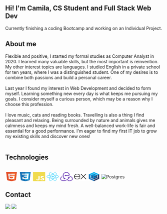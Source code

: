 ## Hi! I'm Camila, CS Student and Full Stack Web Dev 
Currently finishing a coding Bootcamp and working on an Individual Project.

## About me
<p>
Flexible and positive, I started my formal studies as Computer Analyst in 2020. I learned many valuable skills, but the most important is reinvention.
My other interest topics are languages. I studied English in a private school for ten years, where I was a distinguished student. One of my desires is to combine both passions and build a personal career. 
<br><br>
Last year I found my interest in Web Development and decided to form myself. Learning something new every day is what keeps me pursuing my goals.
I consider myself a curious person, which may be a reason why I choose this profession.
<br><br>
I love music, cats and reading books. Travelling is also a thing I find pleasant and relaxing. Being surrounded by nature and animals gives me calmness and keeps my mind fresh. A well-balanced work-life is fair and essential for a good performance.
I'm eager to find my first IT job to grow my existing skills and discover new ones!
<br><br>
<p>

## Technologies
<div style="display: inline_block"><br>
  <img align="center" alt="HTML" height="30" width="40" src="https://raw.githubusercontent.com/devicons/devicon/master/icons/html5/html5-original.svg">
  <img align="center" alt="CSS" height="30" width="40" src="https://raw.githubusercontent.com/devicons/devicon/master/icons/css3/css3-original.svg">
  <img align="center" alt="Js" height="30" width="40" src="https://raw.githubusercontent.com/devicons/devicon/master/icons/javascript/javascript-plain.svg">
  <img align="center" alt="React" height="30" width="40" src="https://raw.githubusercontent.com/devicons/devicon/master/icons/react/react-original.svg">
  <img align="center" alt="Redux" height="30" width="40" src="https://raw.githubusercontent.com/devicons/devicon/master/icons/redux/redux-original.svg">
  <img align="center" alt="Express" height="30" width="40" src="https://raw.githubusercontent.com/devicons/devicon/master/icons/express/express-original.svg">
  <img align="center" alt="Sequelize" height="30" width="40" src="https://raw.githubusercontent.com/devicons/devicon/master/icons/sequelize/sequelize-original.svg">
  <img align="center" alt="Postgres" height="30" width="40" src="https://cdn.jsdelivr.net/gh/devicons/devicon/icons/postgresql/postgresql-original.svg">
</div>

## Contact
<div> 
 <a href="https://www.linkedin.com/in/camilafkapp/" target="_blank"><img src="https://img.shields.io/badge/LinkedIn-0077b5?style=for-the-badge&logo=linkedin&logoColor=white" target="_blank"></a> 
  <a href = "mailto:camilafkapp@gmail.com"><img src="https://img.shields.io/badge/-Gmail-%23333?style=for-the-badge&logo=gmail&logoColor=white" target="_blank"></a>
</div>
